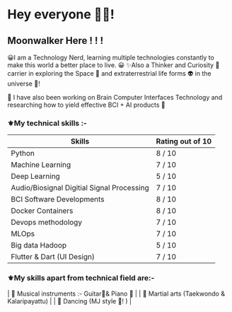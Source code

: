 # Hey everyone 🙋‍♂️!

## Moonwalker Here ! ! ! 

😀I am a Technology Nerd, learning multiple technologies constantly to make this world a better place to live. 😀
✨Also a Thinker and Curiosity 🤔carrier in exploring the Space 🚀 and extraterrestrial life forms 👽 in the universe 🌌!

🎀 I have also been working on Brain Computer Interfaces Technology and researching how to yield effective BCI + AI products 🎀


### ⚜My technical skills :-

| Skills | Rating out of 10 |
| ------ | ---------------- |
| Python | 8 / 10 |
| Machine Learning | 7 / 10 |
| Deep Learning | 5 / 10 |
| Audio/Biosignal Digitial Signal Processing | 7 / 10 |
| BCI Software Developments | 8 / 10 | 
| Docker Containers | 8 / 10 |
| Devops methodology | 7 / 10 |
| MLOps | 7 / 10 |
| Big data Hadoop | 5 / 10 |
| Flutter & Dart (UI Design) | 7 / 10 |



### ⚜My skills apart from technical field are:-
| 📌 Musical instruments :- Guitar🎸& Piano 🎹 |
| 📌 Martial arts (Taekwondo & Kalaripayattu) |
| 📌 Dancing (MJ style 🎩! ) |
